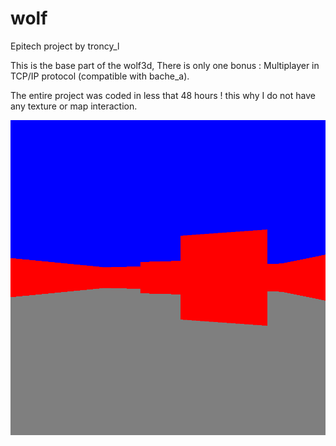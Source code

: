 # wolf
Epitech project by troncy_l

This is the base part of the wolf3d, There is only one bonus : Multiplayer in TCP/IP protocol (compatible with bache_a).

The entire project was coded in less that 48 hours ! this why I do not have any texture or map interaction.

![alt tag](assets/wolf.png)
